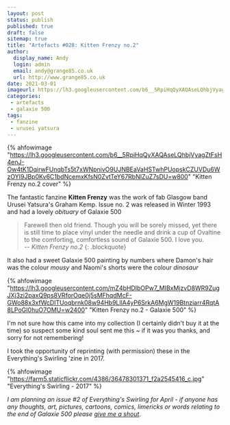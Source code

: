 ```yaml
---
layout: post
status: publish
published: true
draft: false
sitemap: true
title: "Artefacts #028: Kitten Frenzy no.2"
author:
  display_name: Andy
  login: admin
  email: andy@grange85.co.uk
  url: http://www.grange85.co.uk
date: 2021-03-01
imageurl: https://lh3.googleusercontent.com/b6__5RpiHqQyXAQAseLQhbjVyagZtFsH4enJ-Ow4tK1DqirwFUnqbTs5t7xWNpnivO9UJNBEaVaHSTwhPUopskCZUVDu6WzOYI9JBp0Kv6C1bdNcemxKfsN0ZvtTeY67RbNIZuZ7sDU=w2400
categories:
 - artefacts
 - galaxie 500
tags:
 - fanzine
 - urusei yatsura
---
```


{% ahfowimage "https://lh3.googleusercontent.com/b6__5RpiHqQyXAQAseLQhbjVyagZtFsH4enJ-Ow4tK1DqirwFUnqbTs5t7xWNpnivO9UJNBEaVaHSTwhPUopskCZUVDu6WzOYI9JBp0Kv6C1bdNcemxKfsN0ZvtTeY67RbNIZuZ7sDU=w800" "Kitten Frenzy no.2 cover" %}

The fantastic fanzine **Kitten Frenzy** was the work of fab Glasgow band Urusei Yatsura's Graham Kemp. Issue no. 2 was released in Winter 1993 and had a lovely _obituary_ of Galaxie 500 

> Farewell then old friend. Though you will be sorely missed, yet there is still time to place vinyl under the needle and drink a cup of Ovaltine to the comforting, comfortless sound of Galaxie 500. I love you.  
> _-- Kitten Frenzy no.2_
{: .blockquote}

It also had a sweet Galaxie 500 painting by numbers where Damon's hair was the colour _mousy_ and Naomi's shorts were the colour _dinosaur_

{% ahfowimage "https://lh3.googleusercontent.com/mZ4bHDIbOPw7_MIBxMjzvD8WR9ZugJXj3zi2paxQ9ps8VRforOqe0j5sMFhqdMcF-GWo88x3xfWcDITUoqbrnk08w94Hb9LllA4yP6SrkA6MgW19Btnziarr4RqtA8LPoGI0huO7OMU=w2400" "Kitten Frenzy no.2 - Galaxie 500" %}

I'm not sure how this came into my collection (I certainly didn't buy it at the time) so suspect some kind soul sent me this ~ if it was you thanks, and sorry for not remembering!

I took the opportunity of reprinting (with permission) these in the Everything's Swirling 'zine in 2017.

{% ahfowimage "https://farm5.staticflickr.com/4386/36478301371_f2a2545416_c.jpg" "Everything's Swirling - 2017" %}

_I am planning an issue #2 of Everything's Swirling for April - if anyone has any thoughts, art, pictures, cartoons, comics, limericks or words relating to the end of Galaxie 500 please [give me a shout](/about/)_.

